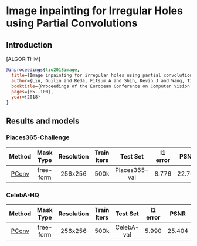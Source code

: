 # Image inpainting for Irregular Holes using Partial Convolutions

## Introduction

[ALGORITHM]

```bibtex
@inproceedings{liu2018image,
  title={Image inpainting for irregular holes using partial convolutions},
  author={Liu, Guilin and Reda, Fitsum A and Shih, Kevin J and Wang, Ting-Chun and Tao, Andrew and Catanzaro, Bryan},
  booktitle={Proceedings of the European Conference on Computer Vision (ECCV)},
  pages={85--100},
  year={2018}
}
```

## Results and models

### Places365-Challenge

|                                   Method                                    | Mask Type | Resolution | Train Iters |   Test Set    | l1 error |  PSNR  | SSIM  |                                                                                                                        Download                                                                                                                         |
| :-------------------------------------------------------------------------: | :-------: | :--------: | :---------: | :-----------: | :------: | :----: | :---: | :-----------------------------------------------------------------------------------------------------------------------------------------------------------------------------------------------------------------------------------------------------: |
| [PConv](/configs/inpainting/official/partial_convtial_conv/pconv_256x256_stage2_4x2_places.py) | free-form |  256x256   |    500k     | Places365-val |  8.776   | 22.762 | 0.801 | [model](https://download.openmmlab.com/mmediting/inpainting/pconv/pconv_256x256_stage2_4x2_places_20200619-1ffed0e8.pth) \| [log](https://download.openmmlab.com/mmediting/inpainting/pconv/pconv_256x256_stage2_4x2_places_20200619-1ffed0e8.log.json) |

### CelebA-HQ

|                                   Method                                    | Mask Type | Resolution | Train Iters |  Test Set  | l1 error |  PSNR  | SSIM  |                                                                                                                        Download                                                                                                                         |
| :-------------------------------------------------------------------------: | :-------: | :--------: | :---------: | :--------: | :------: | :----: | :---: | :-----------------------------------------------------------------------------------------------------------------------------------------------------------------------------------------------------------------------------------------------------: |
| [PConv](/configs/inpainting/official/partial_convtial_conv/pconv_256x256_stage2_4x2_celeba.py) | free-form |  256x256   |    500k     | CelebA-val |  5.990   | 25.404 | 0.853 | [model](https://download.openmmlab.com/mmediting/inpainting/pconv/pconv_256x256_stage2_4x2_celeba_20200619-860f8b95.pth) \| [log](https://download.openmmlab.com/mmediting/inpainting/pconv/pconv_256x256_stage2_4x2_celeba_20200619-860f8b95.log.json) |
